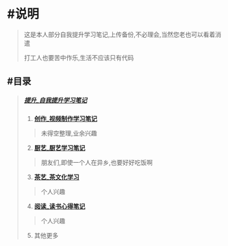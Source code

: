 # #说明

>这是本人部分自我提升学习笔记,上传备份,不必理会,当然您老也可以看着消遣
>
>打工人也要苦中作乐,生活不应该只有代码

## #目录

>#####  **[提升_自我提升学习笔记](https://gitee.com/hongjilin/hongs-study-notes/tree/master/提升_自我提升学习笔记)** 
>
>1. [**创作_视频制作学习笔记**](https://gitee.com/hongjilin/hongs-study-notes/tree/master/提升_自我提升学习笔记/创作_视频制作学习笔记)
>
>   > 未得空整理,业余兴趣
>
>2. **[厨艺_厨艺学习笔记](https://gitee.com/hongjilin/hongs-study-notes/tree/master/提升_自我提升学习笔记/厨艺_厨艺学习笔记)** 
>
>   >朋友们,即使一个人在异乡,也要好好吃饭啊
>
>3. **[茶艺_茶文化学习](https://gitee.com/hongjilin/hongs-study-notes/tree/master/提升_自我提升学习笔记/茶艺_茶文化学习)** 
>
>   >个人兴趣
>
>4. **[阅读_读书心得笔记](https://gitee.com/hongjilin/hongs-study-notes/tree/master/提升_自我提升学习笔记/阅读_读书心得笔记)** 
>
>   > 个人兴趣
>
>5. 其他更多



















